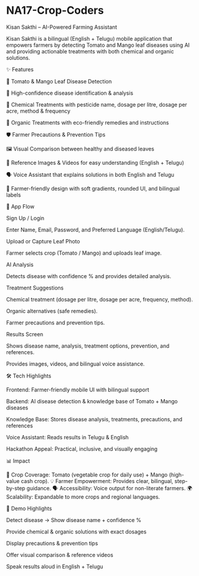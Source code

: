 # NA17-Crop-Coders
Kisan Sakthi – AI-Powered Farming Assistant

Kisan Sakthi is a bilingual (English + Telugu) mobile application that empowers farmers by detecting Tomato and Mango leaf diseases using AI and providing actionable treatments with both chemical and organic solutions.

✨ Features

📸 Tomato & Mango Leaf Disease Detection

🎯 High-confidence disease identification & analysis

💊 Chemical Treatments with pesticide name, dosage per litre, dosage per acre, method & frequency

🌱 Organic Treatments with eco-friendly remedies and instructions

🛡️ Farmer Precautions & Prevention Tips

🖼️ Visual Comparison between healthy and diseased leaves

🎥 Reference Images & Videos for easy understanding (English + Telugu)

🗣️ Voice Assistant that explains solutions in both English and Telugu

🎨 Farmer-friendly design with soft gradients, rounded UI, and bilingual labels

📱 App Flow

Sign Up / Login

Enter Name, Email, Password, and Preferred Language (English/Telugu).

Upload or Capture Leaf Photo

Farmer selects crop (Tomato / Mango) and uploads leaf image.

AI Analysis

Detects disease with confidence % and provides detailed analysis.

Treatment Suggestions

Chemical treatment (dosage per litre, dosage per acre, frequency, method).

Organic alternatives (safe remedies).

Farmer precautions and prevention tips.

Results Screen

Shows disease name, analysis, treatment options, prevention, and references.

Provides images, videos, and bilingual voice assistance.

🛠️ Tech Highlights

Frontend: Farmer-friendly mobile UI with bilingual support

Backend: AI disease detection & knowledge base of Tomato + Mango diseases

Knowledge Base: Stores disease analysis, treatments, precautions, and references

Voice Assistant: Reads results in Telugu & English

Hackathon Appeal: Practical, inclusive, and visually engaging

📊 Impact

🌱 Crop Coverage: Tomato (vegetable crop for daily use) + Mango (high-value cash crop).
💡 Farmer Empowerment: Provides clear, bilingual, step-by-step guidance.
🗣️ Accessibility: Voice output for non-literate farmers.
🌍 Scalability: Expandable to more crops and regional languages.

🎥 Demo Highlights

Detect disease → Show disease name + confidence %

Provide chemical & organic solutions with exact dosages

Display precautions & prevention tips

Offer visual comparison & reference videos

Speak results aloud in English + Telugu
